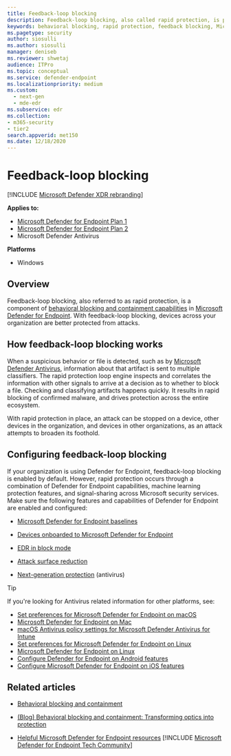 ```yaml
---
title: Feedback-loop blocking
description: Feedback-loop blocking, also called rapid protection, is part of behavioral blocking and containment capabilities in Microsoft Defender for Endpoint
keywords: behavioral blocking, rapid protection, feedback blocking, Microsoft Defender for Endpoint
ms.pagetype: security
author: siosulli
ms.author: siosulli
manager: deniseb
ms.reviewer: shwetaj
audience: ITPro
ms.topic: conceptual
ms.service: defender-endpoint
ms.localizationpriority: medium
ms.custom: 
  - next-gen
  - mde-edr
ms.subservice: edr
ms.collection: 
- m365-security
- tier2
search.appverid: met150
ms.date: 12/18/2020
---
```


# Feedback-loop blocking

[!INCLUDE [Microsoft Defender XDR rebranding](../../includes/microsoft-defender.md)]


**Applies to:**

- [Microsoft Defender for Endpoint Plan 1](https://go.microsoft.com/fwlink/?linkid=2154037)
- [Microsoft Defender for Endpoint Plan 2](https://go.microsoft.com/fwlink/?linkid=2154037)
- Microsoft Defender Antivirus

**Platforms**
- Windows

## Overview

Feedback-loop blocking, also referred to as rapid protection, is a component of [behavioral blocking and containment capabilities](/microsoft-365/security/defender-endpoint/behavioral-blocking-containment) in [Microsoft Defender for Endpoint](/windows/security/threat-protection/). With feedback-loop blocking, devices across your organization are better protected from attacks. 

## How feedback-loop blocking works

When a suspicious behavior or file is detected, such as by [Microsoft Defender Antivirus](/windows/security/threat-protection/microsoft-defender-antivirus/microsoft-defender-antivirus-in-windows-10), information about that artifact is sent to multiple classifiers. The rapid protection loop engine inspects and correlates the information with other signals to arrive at a decision as to whether to block a file. Checking and classifying artifacts happens quickly. It results in rapid blocking of confirmed malware, and drives protection across the entire ecosystem. 

With rapid protection in place, an attack can be stopped on a device, other devices in the organization, and devices in other organizations, as an attack attempts to broaden its foothold.


## Configuring feedback-loop blocking

If your organization is using Defender for Endpoint, feedback-loop blocking is enabled by default. However, rapid protection occurs through a combination of Defender for Endpoint capabilities, machine learning protection features, and signal-sharing across Microsoft security services. Make sure the following features and capabilities of Defender for Endpoint are enabled and configured:

- [Microsoft Defender for Endpoint baselines](/microsoft-365/security/defender-endpoint/configure-machines-security-baseline)

- [Devices onboarded to Microsoft Defender for Endpoint](/microsoft-365/security/defender-endpoint/onboard-configure)

- [EDR in block mode](/microsoft-365/security/defender-endpoint/edr-in-block-mode)

- [Attack surface reduction](/microsoft-365/security/defender-endpoint/attack-surface-reduction)

- [Next-generation protection](/windows/security/threat-protection/microsoft-defender-antivirus/configure-microsoft-defender-antivirus-features) (antivirus)

> [!TIP]
> If you're looking for Antivirus related information for other platforms, see:
> - [Set preferences for Microsoft Defender for Endpoint on macOS](mac-preferences.md)
> - [Microsoft Defender for Endpoint on Mac](microsoft-defender-endpoint-mac.md)
> - [macOS Antivirus policy settings for Microsoft Defender Antivirus for Intune](/mem/intune/protect/antivirus-microsoft-defender-settings-macos)
> - [Set preferences for Microsoft Defender for Endpoint on Linux](linux-preferences.md)
> - [Microsoft Defender for Endpoint on Linux](microsoft-defender-endpoint-linux.md)
> - [Configure Defender for Endpoint on Android features](android-configure.md)
> - [Configure Microsoft Defender for Endpoint on iOS features](ios-configure-features.md)

## Related articles

- [Behavioral blocking and containment](behavioral-blocking-containment.md)

- [(Blog) Behavioral blocking and containment: Transforming optics into protection](https://www.microsoft.com/security/blog/2020/03/09/behavioral-blocking-and-containment-transforming-optics-into-protection/)

- [Helpful Microsoft Defender for Endpoint resources](/microsoft-365/security/defender-endpoint/helpful-resources)
[!INCLUDE [Microsoft Defender for Endpoint Tech Community](../../includes/defender-mde-techcommunity.md)]
